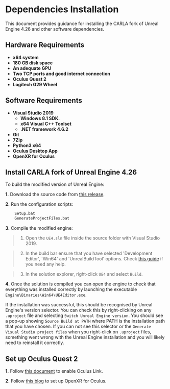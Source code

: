 # Dependencies Installation

This document provides guidance for installing the CARLA fork of Unreal Engine 4.26 and other software dependencies.

## Hardware Requirements
* __x64 system__ 
* __180 GB disk space__ 
* __An adequate GPU__
* __Two TCP ports and good internet connection__ 
* __Oculus Quest 2__
* __Logitech G29 Wheel__

## Software Requirements
* __Visual Studio 2019__   
    * __Windows 8.1 SDK.__ 
    * __x64 Visual C++ Toolset__ 
    * __.NET framework 4.6.2__
* __Git__
* __7Zip__ 
* __Python3 x64__
* __Oculus Desktop App__
* __OpenXR for Oculus__

## Install CARLA fork of Unreal Engine 4.26
To build the modified version of Unreal Engine:

__1.__ Download the source code from [this release](https://github.com/CarlaUnreal/UnrealEngine/releases/tag/0.9.13).

__2.__ Run the configuration scripts:

```sh
    Setup.bat
    GenerateProjectFiles.bat
```

__3.__ Compile the modified engine:

>1. Open the `UE4.sln` file inside the source folder with Visual Studio 2019.

>2. In the build bar ensure that you have selected 'Development Editor', 'Win64' and 'UnrealBuildTool' options. Check [this guide](https://docs.unrealengine.com/en-US/ProductionPipelines/DevelopmentSetup/BuildingUnrealEngine/index.html) if you need any help. 
        
>3. In the solution explorer, right-click `UE4` and select `Build`.

__4.__ Once the solution is compiled you can open the engine to check that everything was installed correctly by launching the executable `Engine\Binaries\Win64\UE4Editor.exe`.

If the installation was successful, this should be recognised by Unreal Engine's version selector. You can check this by right-clicking on any `.uproject` file and selecting `Switch Unreal Engine version`. You should see a pop-up showing `Source Build at PATH` where PATH is the installation path that you have chosen. If you can not see this selector or the `Generate Visual Studio project files` when you right-click on `.uproject` files, something went wrong with the Unreal Engine installation and you will likely need to reinstall it correctly.

## Set up Oculus Quest 2
__1.__ Follow [this document](https://support.oculus.com/articles/headsets-and-accessories/oculus-link/connect-link-with-quest-2/) to enable Oculus Link.

__2.__ Follow [this blog](https://developer.oculus.com/blog/openxr-for-oculus/) to set up OpenXR for Oculus.
